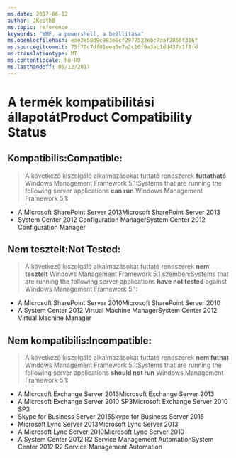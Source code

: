 ```yaml
---
ms.date: 2017-06-12
author: JKeithB
ms.topic: reference
keywords: "WMF, a powershell, a beállítása"
ms.openlocfilehash: eae2e58d9c983e0cf2977522ebc7aaf2866f316f
ms.sourcegitcommit: 75f70c7df01eea5e7a2c16f9a3ab1dd437a1f8fd
ms.translationtype: MT
ms.contentlocale: hu-HU
ms.lasthandoff: 06/12/2017
---
```

# <a name="product-compatibility-status"></a><span data-ttu-id="0dd7f-102">A termék kompatibilitási állapotát</span><span class="sxs-lookup"><span data-stu-id="0dd7f-102">Product Compatibility Status</span></span>

## <a name="compatible"></a><span data-ttu-id="0dd7f-103">Kompatibilis:</span><span class="sxs-lookup"><span data-stu-id="0dd7f-103">Compatible:</span></span>
> <span data-ttu-id="0dd7f-104">A következő kiszolgáló alkalmazásokat futtató rendszerek **futtatható** Windows Management Framework 5.1:</span><span class="sxs-lookup"><span data-stu-id="0dd7f-104">Systems that are running the following server applications **can run** Windows Management Framework 5.1:</span></span>

- <span data-ttu-id="0dd7f-105">A Microsoft SharePoint Server 2013</span><span class="sxs-lookup"><span data-stu-id="0dd7f-105">Microsoft SharePoint Server 2013</span></span>
- <span data-ttu-id="0dd7f-106">System Center 2012 Configuration Manager</span><span class="sxs-lookup"><span data-stu-id="0dd7f-106">System Center 2012 Configuration Manager</span></span>

## <a name="not-tested"></a><span data-ttu-id="0dd7f-107">Nem tesztelt:</span><span class="sxs-lookup"><span data-stu-id="0dd7f-107">Not Tested:</span></span>
> <span data-ttu-id="0dd7f-108">A következő kiszolgáló alkalmazásokat futtató rendszerek **nem tesztelt** Windows Management Framework 5.1 szemben:</span><span class="sxs-lookup"><span data-stu-id="0dd7f-108">Systems that are running the following server applications **have not tested** against Windows Management Framework 5.1:</span></span>

- <span data-ttu-id="0dd7f-109">A Microsoft SharePoint Server 2010</span><span class="sxs-lookup"><span data-stu-id="0dd7f-109">Microsoft SharePoint Server 2010</span></span>
- <span data-ttu-id="0dd7f-110">A System Center 2012 Virtual Machine Manager</span><span class="sxs-lookup"><span data-stu-id="0dd7f-110">System Center 2012 Virtual Machine Manager</span></span>

## <a name="incompatible"></a><span data-ttu-id="0dd7f-111">Nem kompatibilis:</span><span class="sxs-lookup"><span data-stu-id="0dd7f-111">Incompatible:</span></span>
> <span data-ttu-id="0dd7f-112">A következő kiszolgáló alkalmazásokat futtató rendszerek **nem futhat** Windows Management Framework 5.1:</span><span class="sxs-lookup"><span data-stu-id="0dd7f-112">Systems that are running the following server applications **should not run** Windows Management Framework 5.1:</span></span>

- <span data-ttu-id="0dd7f-113">A Microsoft Exchange Server 2013</span><span class="sxs-lookup"><span data-stu-id="0dd7f-113">Microsoft Exchange Server 2013</span></span>
- <span data-ttu-id="0dd7f-114">A Microsoft Exchange Server 2010 SP3</span><span class="sxs-lookup"><span data-stu-id="0dd7f-114">Microsoft Exchange Server 2010 SP3</span></span>
- <span data-ttu-id="0dd7f-115">Skype for Business Server 2015</span><span class="sxs-lookup"><span data-stu-id="0dd7f-115">Skype for Business Server 2015</span></span>
- <span data-ttu-id="0dd7f-116">Microsoft Lync Server 2013</span><span class="sxs-lookup"><span data-stu-id="0dd7f-116">Microsoft Lync Server 2013</span></span>
- <span data-ttu-id="0dd7f-117">A Microsoft Lync Server 2010</span><span class="sxs-lookup"><span data-stu-id="0dd7f-117">Microsoft Lync Server 2010</span></span>
- <span data-ttu-id="0dd7f-118">A System Center 2012 R2 Service Management Automation</span><span class="sxs-lookup"><span data-stu-id="0dd7f-118">System Center 2012 R2 Service Management Automation</span></span>

